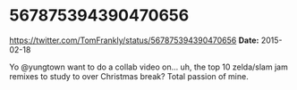 # 567875394390470656
https://twitter.com/TomFrankly/status/567875394390470656
**Date:** 2015-02-18

Yo @yungtown want to do a collab video on... uh, the top 10 zelda/slam jam remixes to study to over Christmas break? Total passion of mine.
